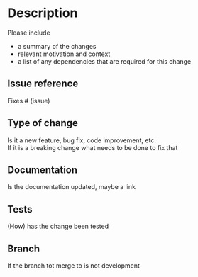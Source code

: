 <!-- Please fill in the appropriate information -->

# Description

Please include
- a summary of the changes
- relevant motivation and context
- a list of any dependencies that are required for this change

## Issue reference

Fixes # (issue)

## Type of change

Is it a new feature, bug fix, code improvement, etc.  
If it is a breaking change what needs to be done to fix that

## Documentation

Is the documentation updated, maybe a link

## Tests

(How) has the change been tested

## Branch

If the branch tot merge to is not development

